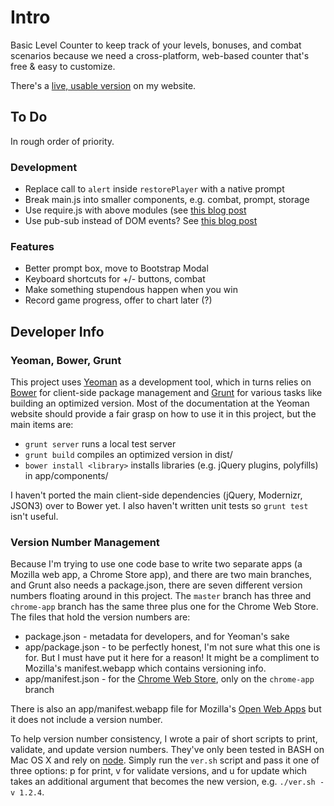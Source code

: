 # Intro

Basic Level Counter to keep track of your levels, bonuses, and combat scenarios because we need a cross-platform, web-based counter that's free & easy to customize.

There's a [live, usable version](http://phette.net/level-counter/) on my website.

## To Do

In rough order of priority.

### Development

- Replace call to `alert` inside `restorePlayer` with a native prompt
- Break main.js into smaller components, e.g. combat, prompt, storage
- Use require.js with above modules (see [this blog post](http://www.elijahmanor.com/2013/04/angry-birds-of-javascript-yellow-bird.html)
- Use pub-sub instead of DOM events? See [this blog post](http://www.elijahmanor.com/2013/03/angry-birds-of-javascript-blue-bird.html)

### Features

- Better prompt box, move to Bootstrap Modal
- Keyboard shortcuts for +/- buttons, combat
- Make something stupendous happen when you win
- Record game progress, offer to chart later (?)

## Developer Info

### Yeoman, Bower, Grunt

This project uses [Yeoman](http://yeoman.io/) as a development tool, which in turns relies on [Bower](http://twitter.github.com/bower/) for client-side package management and [Grunt](http://gruntjs.com/) for various tasks like building an optimized version. Most of the documentation at the Yeoman website should provide a fair grasp on how to use it in this project, but the main items are:

- `grunt server` runs a local test server
- `grunt build` compiles an optimized version in dist/
- `bower install <library>` installs libraries (e.g. jQuery plugins, polyfills) in app/components/

I haven't ported the main client-side dependencies (jQuery, Modernizr, JSON3) over to Bower yet. I also haven't written unit tests so `grunt test` isn't useful.

### Version Number Management

Because I'm trying to use one code base to write two separate apps (a Mozilla web app, a Chrome Store app), and there are two main branches, and Grunt also needs a package.json, there are seven different version numbers floating around in this project. The `master` branch has three and `chrome-app` branch has the same three plus one for the Chrome Web Store. The files that hold the version numbers are:

- package.json - metadata for developers, and for Yeoman's sake
- app/package.json - to be perfectly honest, I'm not sure what this one is for. But I must have put it here for a reason! It might be a compliment to Mozilla's manifest.webapp which contains versioning info.
- app/manifest.json - for the [Chrome Web Store](https://developer.chrome.com/apps/manifest.html), only on the `chrome-app` branch

There is also an app/manifest.webapp file for Mozilla's [Open Web Apps](https://developer.mozilla.org/en-US/docs/Apps/Manifest) but it does not include a version number.

To help version number consistency, I wrote a pair of short scripts to print, validate, and update version numbers. They've only been tested in BASH on Mac OS X and rely on [node](nodejs.org). Simply run the `ver.sh` script and pass it one of three options: p for print, v for validate versions, and u for update which takes an additional argument that becomes the new version, e.g. `./ver.sh -v 1.2.4`.
